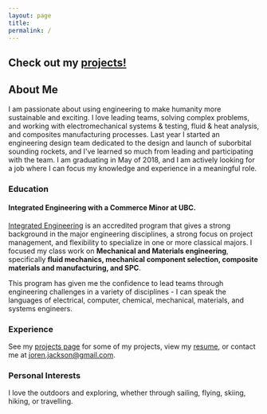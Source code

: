 ```yaml
---
layout: page
title: 
permalink: /
---
```

## Check out my [projects!](/projects.html)

## About Me

I am passionate about using engineering to make humanity more sustainable and exciting. I love leading teams, solving complex problems, and working with electromechanical systems & testing, fluid & heat analysis, and composites manufacturing processes.  Last year I started an engineering design team dedicated to the design and launch of suborbital sounding rockets, and I've learned so much from leading and participating with the team. I am graduating in May of 2018, and I am actively looking for a job where I can focus my knowledge and experience in a meaningful role. 

### Education

#### Integrated Engineering with a Commerce Minor at UBC. 
[Integrated Engineering](http://www.igen.ubc.ca/) is an accredited program that gives a strong background in the major engineering disciplines, a strong focus on project management, and flexibility to specialize in one or more classical majors. I focused my class work on **Mechanical and Materials engineering**, specifically **fluid mechanics, mechanical component selection, composite materials and manufacturing, and SPC**. 

This program has given me the confidence to lead teams through engineering challenges in a variety of disciplines - I can speak the languages of electrical, computer, chemical, mechanical, materials, and systems engineers. 

### Experience
See my [projects page]() for some of my projects, view my [resume](http://bit.ly/jjax-resumeSX), or contact me at [joren.jackson@gmail.com](mailto:joren.jackson@gmail.com). 

### Personal Interests
I love the outdoors and exploring, whether through sailing, flying, skiing, hiking, or travelling.

